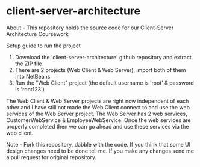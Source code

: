 # client-server-architecture
About - This repository holds the source code for our Client-Server Architecture Coursework

Setup guide to run the project
1) Download the 'client-server-architecture' github repository and extract the ZIP file
2) There are 2 projects (Web Client & Web Server), import both of them into NetBeans
3) Run the "Web Client" project (the default username is 'root' & password is 'root123')

The Web Client & Web Server projects are right now independent of each other and I have still not made the Web Client connect to and use the web services of the Web Server project. The Web Server has 2 web services, CustomerWebService & EmployeeWebService. Once the web services are properly completed then we can go ahead and use these services via the web client.

Note - Fork this repository, dabble with the code. If you think that some UI design changes need to be done tell me. If you make any changes send me a pull request for original repository.
